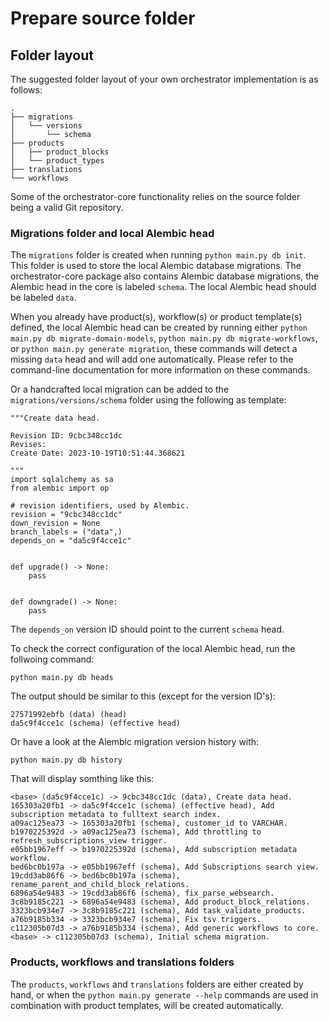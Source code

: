 # Prepare source folder

## Folder layout

The suggested folder layout of your own orchestrator implementation is as
follows:

```text
.
├── migrations
│   └── versions
│       └── schema
├── products
│   ├── product_blocks
│   └── product_types
├── translations
└── workflows
```

Some of the orchestrator-core functionality relies on the source folder being a
valid Git repository.

### Migrations folder and local Alembic head

The `migrations` folder is created when running `python main.py db init`.
This folder is used to store the local Alembic database migrations.
The orchestrator-core package also contains Alembic database migrations, the Alembic head in the core is labeled `schema`.
The local Alembic head should be labeled `data`.

When you already have product(s), workflow(s) or product template(s) defined,
the local Alembic head can be created by running either `python main.py db
migrate-domain-models`, `python main.py db migrate-workflows`, or `python
main.py generate migration`, these commands will detect a missing `data` head
and will add one automatically.  Please refer to the command-line documentation
for more information on these commands.

Or a handcrafted local migration can be added to the
`migrations/versions/schema` folder using the following as template:

```text
"""Create data head.

Revision ID: 9cbc348cc1dc
Revises:
Create Date: 2023-10-19T10:51:44.368621

"""
import sqlalchemy as sa
from alembic import op

# revision identifiers, used by Alembic.
revision = "9cbc348cc1dc"
down_revision = None
branch_labels = ("data",)
depends_on = "da5c9f4cce1c"


def upgrade() -> None:
    pass


def downgrade() -> None:
    pass
```

The `depends_on` version ID should point to the current `schema` head.

To check the correct configuration of the local Alembic head, run the follwoing
command:

```shell
python main.py db heads
```

The output should be similar to this (except for the version ID's):

```text
27571992ebfb (data) (head)
da5c9f4cce1c (schema) (effective head)
```

Or have a look at the Alembic migration version history with:

```shell
python main.py db history
```

That will display somthing like this:

```text
<base> (da5c9f4cce1c) -> 9cbc348cc1dc (data), Create data head.
165303a20fb1 -> da5c9f4cce1c (schema) (effective head), Add subscription metadata to fulltext search index.
a09ac125ea73 -> 165303a20fb1 (schema), customer_id to VARCHAR.
b1970225392d -> a09ac125ea73 (schema), Add throttling to refresh_subscriptions_view trigger.
e05bb1967eff -> b1970225392d (schema), Add subscription metadata workflow.
bed6bc0b197a -> e05bb1967eff (schema), Add Subscriptions search view.
19cdd3ab86f6 -> bed6bc0b197a (schema), rename_parent_and_child_block_relations.
6896a54e9483 -> 19cdd3ab86f6 (schema), fix_parse_websearch.
3c8b9185c221 -> 6896a54e9483 (schema), Add product_block_relations.
3323bcb934e7 -> 3c8b9185c221 (schema), Add task_validate_products.
a76b9185b334 -> 3323bcb934e7 (schema), Fix tsv triggers.
c112305b07d3 -> a76b9185b334 (schema), Add generic workflows to core.
<base> -> c112305b07d3 (schema), Initial schema migration.
```

### Products, workflows and translations folders

The `products`, `workflows` and `translations` folders are either created by
hand, or when the `python main.py generate --help` commands are used in
combination with product templates, will be created automatically.
